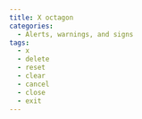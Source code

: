 ```yaml
---
title: X octagon
categories:
  - Alerts, warnings, and signs
tags:
  - x
  - delete
  - reset
  - clear
  - cancel
  - close
  - exit
---
```

